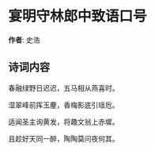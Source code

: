 # 宴明守林郎中致语口号

**作者**: 史浩

## 诗词内容

春融绿野日迟迟，五马相从燕喜时。

湿翠峰前挥玉麈，香梅影底引瑶卮。

适闻圣主询黄发，将趣文翁上赤墀。

且趁好天同一醉，陶陶莫问夜何其。

